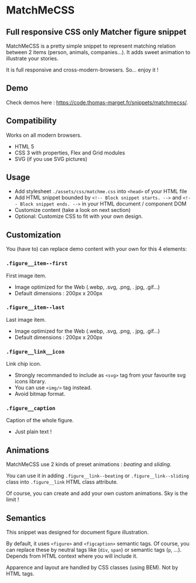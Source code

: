 # MatchMeCSS

## Full responsive CSS only Matcher figure snippet

MatchMeCSS is a pretty simple snippet to represent matching relation between 2 items (person, animals, companies...). It adds sweet animation to illustrate your stories.

It is full responsive and cross-modern-browsers. So... enjoy it !

## Demo

Check demos here : https://code.thomas-marget.fr/snippets/matchmecss/.

## Compatibility

Works on all modern browsers.

- HTML 5
- CSS 3 with properties, Flex and Grid modules
- SVG (if you use SVG pictures)

## Usage

- Add stylesheet `./assets/css/matchme.css` into `<head>` of your HTML file
- Add HTML snippet bounded by `<!-- Block snippet starts. -->` and `<!-- Block snippet ends. -->` in your HTML document / component DOM
- Customize content (take a look on next section)
- Optional: Customize CSS to fit with your own design.


## Customization

You (have to) can replace demo content with your own for this 4 elements:

### `.figure__item--first`

First image item.
- Image optimized for the Web (.webp, .svg, .png, . jpg, .gif...)
- Default dimensions : 200px x 200px

### `.figure__item--last`

Last image item.
- Image optimized for the Web (.webp, .svg, .png, . jpg, .gif...)
- Default dimensions : 200px x 200px

### `.figure__link__icon`

Link chip icon.
- Strongly recommanded to include as `<svg>` tag from your favourite svg icons library.
- You can use `<img/>` tag instead.
- Avoid bitmap format.

### `.figure__caption`

Caption of the whole figure.
- Just plain text !

## Animations

MatchMeCSS use 2 kinds of preset animations : *beating* and *sliding*.

You can use it in adding `.figure__link--beating` or `.figure__link--sliding` class into `.figure__link` HTML class attribute.

Of course, you can create and add your own custom animations. Sky is the limit !

## Semantics

This snippet was designed for document figure illustration.

By default, it uses `<figure>` and `<figcaption>` semantic tags. Of course, you can replace these by neutral tags like (`div`, `span`) or semantic tags (`p`, ...). Depends from HTML context where you will include it.

Apparence and layout are handled by CSS classes (using BEM). Not by HTML tags.
